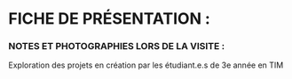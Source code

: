 # FICHE DE PRÉSENTATION :

### NOTES ET PHOTOGRAPHIES LORS DE LA VISITE :
Exploration des projets en création par les étudiant.e.s de 3e année en TIM
